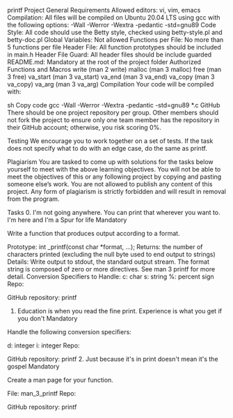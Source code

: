 printf Project
General Requirements
Allowed editors: vi, vim, emacs
Compilation: All files will be compiled on Ubuntu 20.04 LTS using gcc with the following options: -Wall -Werror -Wextra -pedantic -std=gnu89
Code Style: All code should use the Betty style, checked using betty-style.pl and betty-doc.pl
Global Variables: Not allowed
Functions per File: No more than 5 functions per file
Header File: All function prototypes should be included in main.h
Header File Guard: All header files should be include guarded
README.md: Mandatory at the root of the project folder
Authorized Functions and Macros
write (man 2 write)
malloc (man 3 malloc)
free (man 3 free)
va_start (man 3 va_start)
va_end (man 3 va_end)
va_copy (man 3 va_copy)
va_arg (man 3 va_arg)
Compilation
Your code will be compiled with:

sh
Copy code
gcc -Wall -Werror -Wextra -pedantic -std=gnu89 *.c
GitHub
There should be one project repository per group. Other members should not fork the project to ensure only one team member has the repository in their GitHub account; otherwise, you risk scoring 0%.

Testing
We encourage you to work together on a set of tests. If the task does not specify what to do with an edge case, do the same as printf.

Plagiarism
You are tasked to come up with solutions for the tasks below yourself to meet with the above learning objectives. You will not be able to meet the objectives of this or any following project by copying and pasting someone else’s work. You are not allowed to publish any content of this project. Any form of plagiarism is strictly forbidden and will result in removal from the program.

Tasks
0. I'm not going anywhere. You can print that wherever you want to. I'm here and I'm a Spur for life
Mandatory

Write a function that produces output according to a format.

Prototype: int _printf(const char *format, ...);
Returns: the number of characters printed (excluding the null byte used to end output to strings)
Details: Write output to stdout, the standard output stream. The format string is composed of zero or more directives. See man 3 printf for more detail.
Conversion Specifiers to Handle:
c: char
s: string
%: percent sign
Repo:

GitHub repository: printf
1. Education is when you read the fine print. Experience is what you get if you don't
Mandatory

Handle the following conversion specifiers:

d: integer
i: integer
Repo:

GitHub repository: printf
2. Just because it's in print doesn't mean it's the gospel
Mandatory

Create a man page for your function.

File: man_3_printf
Repo:

GitHub repository: printf
